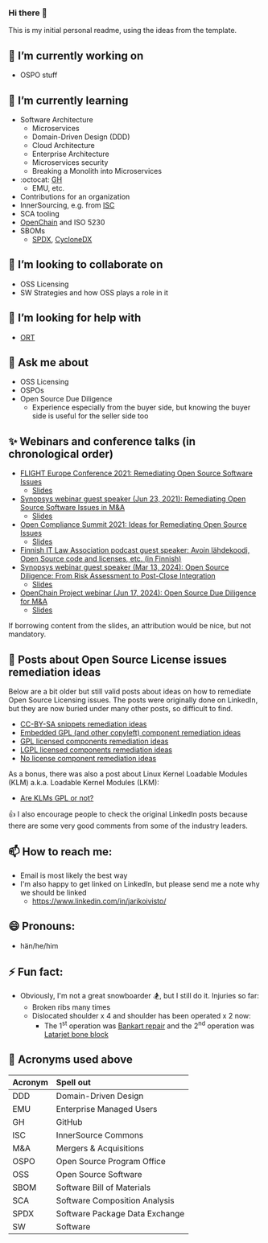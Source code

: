 ### Hi there 👋
This is my initial personal readme, using the ideas from the template. 

## 🔭 I’m currently working on
- OSPO stuff

## 🌱 I’m currently learning
- Software Architecture
  - Microservices
  - Domain-Driven Design (DDD)
  - Cloud Architecture
  - Enterprise Architecture
  - Microservices security
  - Breaking a Monolith into Microservices
- :octocat: [GH](https://github.com/)
  - EMU, etc.
- Contributions for an organization
- InnerSourcing, e.g. from [ISC](https://innersourcecommons.org/)
- SCA tooling
- [OpenChain](https://www.openchainproject.org/) and ISO 5230
- SBOMs
  - [SPDX](https://spdx.dev/), [CycloneDX](https://cyclonedx.org/)

## 👯 I’m looking to collaborate on
- OSS Licensing
- SW Strategies and how OSS plays a role in it

## 🤔 I’m looking for help with
- [ORT](https://github.com/oss-review-toolkit/ort)

## 💬 Ask me about
- OSS Licensing
- OSPOs
- Open Source Due Diligence
  - Experience especially from the buyer side, but knowing the buyer side is useful for the seller side too

## ✨ Webinars and conference talks (in chronological order)
- [FLIGHT Europe Conference 2021: Remediating Open Source Software Issues](https://events.bizzabo.com/FLIGHTEU2021/agenda/session/477512)
  - [Slides](Attachments/FLIGHT-Conference-Open-Source-Issues-Remediation-Jari-Koivisto-2021-04-20.pdf)
- [Synopsys webinar guest speaker (Jun 23, 2021): Remediating Open Source Software Issues in M&A](https://www.brighttalk.com/webcast/13983/486930/remediating-open-source-software-issues-in-m-a)
  - [Slides](Attachments/Remediating-OSS-License-Issues-in-MA-Jari-Koivisto-2021-06-23.pdf) 
- [Open Compliance Summit 2021: Ideas for Remediating Open Source Issues](https://ocs2021.sched.com/event/pcto)
  - [Slides](Attachments/Ideas-for-Remediating-Open-Source-Issues-Jari-Koivisto-2021-12-16.pdf) 
- [Finnish IT Law Association podcast guest speaker: Avoin lähdekoodi, Open Source code and licenses, etc. (in Finnish)](https://open.spotify.com/episode/16eN34dUNy9fxZEvcFiCmb)
- [Synopsys webinar guest speaker (Mar 13, 2024): Open Source Diligence: From Risk Assessment to Post-Close Integration](https://www.brighttalk.com/webcast/13983/605646)
  - [Slides](Attachments/Synopsys-webinar-Open-Source-DD-for-MA-2024-03-13.pdf)
- [OpenChain Project webinar (Jun 17, 2024): Open Source Due Diligence for M&A](https://openchainproject.org/news/2024/06/23/openchain-webinar-open-source-due-diligence-for-ma)
  - [Slides](Attachments/OpenChain%20-%20Open%20Source%20DD%20for%20M%5E0A%20-%202024-06-17.pdf)

If borrowing content from the slides, an attribution would be nice, but not mandatory.

## 📂 Posts about Open Source License issues remediation ideas
Below are a bit older but still valid posts about ideas on how to remediate Open Source Licensing issues. The posts were originally done on LinkedIn, but they are now buried under many other posts, so difficult to find. 
- [CC-BY-SA snippets remediation ideas](oss_licensing_posts/cc_by_sa_snippet_remediation_ideas.md)
- [Embedded GPL (and other copyleft) component remediation ideas](oss_licensing_posts/embedded_gpl_remediation_ideas.md)
- [GPL licensed components remediation ideas](oss_licensing_posts/gpl_remediation_ideas.md)
- [LGPL licensed components remediation ideas](oss_licensing_posts/lgpl_issues_remediation_ideas.md)
- [No license component remediation ideas](oss_licensing_posts/no_license_remediation_ideas.md)

As a bonus, there was also a post about Linux Kernel Loadable Modules (KLM) a.k.a. Loadable Kernel Modules (LKM):
- [Are KLMs GPL or not?](oss_licensing_posts/klm_gpl_or_not.md)

👍 I also encourage people to check the original LinkedIn posts because there are some very good comments from some of the industry leaders. 

## 📫 How to reach me:
- Email is most likely the best way
- I'm also happy to get linked on LinkedIn, but please send me a note why we should be linked
  - https://www.linkedin.com/in/jarikoivisto/

## 😄 Pronouns:
- hän/he/him

## ⚡ Fun fact:
- Obviously, I'm not a great snowboarder :snowboarder:, but I still do it. Injuries so far:
  - Broken ribs many times
  - Dislocated shoulder x 4 and shoulder has been operated x 2 now:
    - The 1<sup>st</sup> operation was [Bankart repair](https://en.wikipedia.org/wiki/Bankart_repair) and the 2<sup>nd</sup> operation was [Latarjet bone block](https://en.wikipedia.org/wiki/Latarjet_procedure)

## :page_facing_up: Acronyms used above
| Acronym | Spell out                      |
|:--------|:-------------------------------|
| DDD     | Domain-Driven Design           |
| EMU     | Enterprise Managed Users       |
| GH      | GitHub                         |
| ISC     | InnerSource Commons            |
| M&A     | Mergers & Acquisitions         |
| OSPO    | Open Source Program Office     |
| OSS     | Open Source Software           |
| SBOM    | Software Bill of Materials     |
| SCA     | Software Composition Analysis  |
| SPDX    | Software Package Data Exchange |
| SW      | Software                       |



<!--
**winterrocks/winterrocks** is a ✨ _special_ ✨ repository because its `README.md` (this file) appears on your GitHub profile.

Here are some ideas to get you started:

- 🔭 I’m currently working on ...
- 🌱 I’m currently learning ...
- 👯 I’m looking to collaborate on ...
- 🤔 I’m looking for help with ...
- 💬 Ask me about ...
- 📫 How to reach me: ...
- 😄 Pronouns: ...
- ⚡ Fun fact: ...
-->
